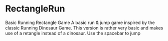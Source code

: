 # RectangleRun
Basic Running Rectangle Game
A basic run & jump game inspired by the classic Running Dinosaur Game. This version is rather very basic and makes use of a retangle instead of a dinosaur. 
Use the spacebar to jump

